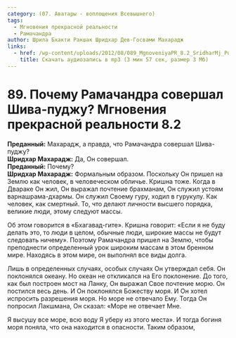 ```yaml
---
category: (07. Аватары - воплощения Всевышнего)
tags:
  - Мгновения прекрасной реальности
  - Рамачандра
author: Шрила Бхакти Ракшак Шридхар Дев-Госвами Махарадж
links:
  - href: /wp-content/uploads/2012/08/089_MgnoveniyaPR_8.2_SridharMj_Pochemu_Ramachandra_sovershal_Shiva-pudju.mp3
    title: Скачать аудиозапись в mp3 (3 мин 57 сек, размер 3 Мб)
---
```


# 89. Почему Рамачандра совершал Шива-пуджу? Мгновения прекрасной реальности 8.2

**Преданный:** Махарадж, а правда, что Рамачандра совершал Шива-пуджу?\
**Шридхар Махарадж:** Да, Он совершал.\
**Преданный:** Почему?\
**Шридхар Махарадж:** Формальным образом. Поскольку Он пришел на Землю как человек, в человеческом обличье. Кришна тоже. Когда в Двараке Он жил, Он выражал почтение брахманам, Он служил устоям варнашрама-дхармы. Он служил Своему гуру, ходил в гурукулу. Как человек, как смертный. То, что делают личности высшего порядка, великие люди, этому следуют массы.

Об этом говорится в «Бхагавад-гите». Кришна говорит: «Если я не буду делать это, то люди в целом, обычные люди, широкие массы не будут следовать ничему». Поэтому Рамачандра пришел на Землю, чтобы преподнести определенный урок широким массам в этом бренном мире. Находясь в этом мире, он выполнял все виды долга.

Лишь в определенных случаях, особых случаях Он утверждал себя. Он поклонялся океану. Но океан не откликался на Его поклонение. До того, как был построен мост на Ланку, Он выражал Свое почтение морю. Он постился весь день. И Он поклонялся Божеству моря. И Он хотел испросить разрешения моря. Но море не отвечало Ему. Тогда Он попросил Лакшмана, Он сказал: «Море не отвечает Мне.

Я высушу все море, всю воду Я уберу из этого места». И тогда богиня моря поняла, что она находится в опасности. Таким образом,

